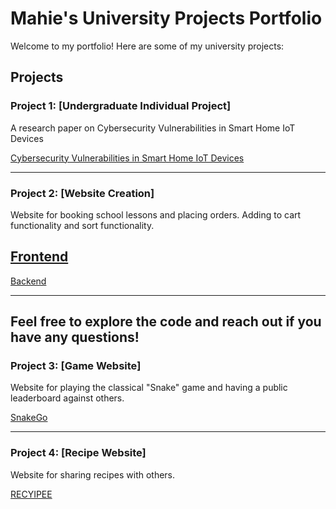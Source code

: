 # Mahie's University Projects Portfolio

Welcome to my portfolio! Here are some of my university projects:

## Projects

### Project 1: [Undergraduate Individual Project]
A research paper on Cybersecurity Vulnerabilities in Smart Home IoT Devices

[Cybersecurity Vulnerabilities in Smart Home IoT Devices](https://github.com/Mahie786/portfolio/blob/main/MIDDLESEX%20UNIVERSITY.pdf)

---

### Project 2: [Website Creation]
Website for booking school lessons and placing orders. Adding to cart functionality and sort functionality.

[Frontend](https://github.com/Mahie786/school-lessons)
---

[Backend](https://github.com/Mahie786/lesson-booking-backend)

---

Feel free to explore the code and reach out if you have any questions!
---

### Project 3: [Game Website]
Website for playing the classical "Snake" game and having a public leaderboard against others.

[SnakeGo](https://github.com/Mahie786/portfolio/tree/main/gameJS)

---
### Project 4: [Recipe Website]
Website for sharing recipes with others.

[RECYIPEE](https://github.com/Mahie786/portfolio/tree/main/Recipe/Recipe)

